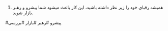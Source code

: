 1. همیشه رقبای خود را زیر نظر داشته باشید، این کار باعث میشود شما پیشرو و رهبر بازار شوید.

#پیشرو
#رهبر
#بازار
#بررسی